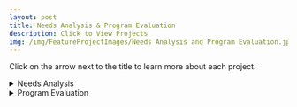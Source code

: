 ```yaml
---
layout: post
title: Needs Analysis & Program Evaluation
description: Click to View Projects
img: /img/FeatureProjectImages/Needs Analysis and Program Evaluation.jpg
---
```


Click on the arrow next to the title to learn more about each project. 

<details>
  <summary> Needs Analysis </summary>
  <u>Student Skills Needs Analysis</u>
  <ul style ="list-style'type:disc">
    <li>Each year that I taught one of the first things I did upon meeting my students was to conduct a needs analysis to guide the decisions that would be made through the year. Here is an example from my first year of teaching.</li>
  </ul>
    Files
    <ul style="list-style'type:none">
    <li>
    <a href="/docs/NeedsAnalysisProgramEvaluation/Seminole HS Environmental Science Student Needs Assessment.docx" download> Seminole HS Environmental Science Student Needs Assessment
    </a></li>
    </ul>
  Teacher Technology Needs Analysis
  <ul style ="list-style'type:disc">
    <li>Needs analysis that I conducted when I started working with my fellow teachers to help fill their technology gaps.</li>
  </ul>
    Files
    <ul style="list-style'type:none">
    <li>
    <a href="/docs/NeedsAnalysisProgramEvaluation/Timber Springs MS Science Teachers Technology Needs Assessment.docx" download> Timber Springs MS Science Teachers Technology Needs Assessment
    </a></li>
    </ul>
</details>

<details>
  <summary> Program Evaluation </summary>
  Environmental Science Course Evaluation
  <ul style ="list-style'type:disc">
    <li>A program evaluation that I wrote as part of my Master’s Degree. It is based on my first teaching experience and the program that I was teaching.</li>
  </ul>
    Files
    <ul style="list-style'type:none">
    <li>
    <a href="/docs/NeedsAnalysisProgramEvaluation/Program Evaluation Environmental Science" download> Program Evaluation Environmental Science
    </a></li>
    </ul>
</details>